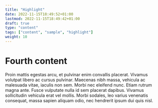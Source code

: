 ```yaml
---
title: "Highlight"
date: 2022-11-15T18:49:52+01:00
lastmod: 2022-11-15T18:49:42+01:00
draft: true
type: "content"
tags: ["content", "sample", "highlight"]
weight: 10
---
```

# Fourth content
Proin mattis egestas arcu, et pulvinar enim convallis placerat. Vivamus volutpat libero ac cursus pulvinar. Maecenas nibh massa, vehicula ac malesuada vitae, iaculis non sem. Morbi nec eleifend nunc. Etiam rutrum magna ante. Fusce vulputate nulla id sem placerat dapibus. Vivamus sollicitudin vehicula erat vel mollis. Morbi sodales, leo varius venenatis consequat, massa sapien aliquam odio, nec hendrerit ipsum dui quis nisl.